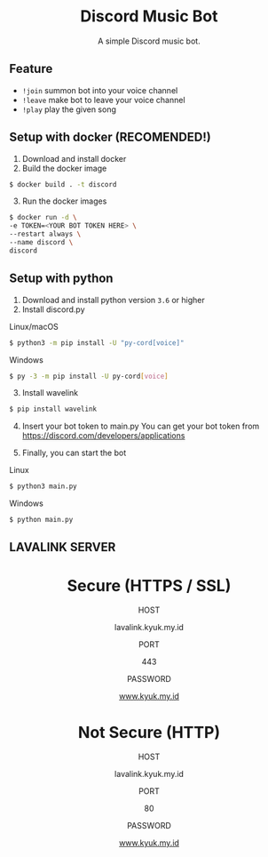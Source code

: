 <h1 align="center">Discord Music Bot</h1>
<p align="center">A simple Discord music bot.</p>

## Feature
- `!join` summon bot into your voice channel
- `!leave` make bot to leave your voice channel
- `!play` play the given song

## Setup with docker (RECOMENDED!)
1. Download and install docker
2. Build the docker image
```sh
$ docker build . -t discord
```
3. Run the docker images
```sh
$ docker run -d \
-e TOKEN=<YOUR BOT TOKEN HERE> \
--restart always \
--name discord \
discord
```

## Setup with python
1. Download and install python version `3.6` or higher
2. Install discord.py


Linux/macOS
```sh
$ python3 -m pip install -U "py-cord[voice]"
```
Windows
```sh
$ py -3 -m pip install -U py-cord[voice]
```

3. Install wavelink

```sh
$ pip install wavelink
```
4. Insert your bot token to main.py
You can get your bot token from https://discord.com/developers/applications

5. Finally, you can start the bot

Linux
```sh
$ python3 main.py
```
Windows
```sh
$ python main.py
```
## LAVALINK SERVER
<div align="center">
 <h1>Secure (HTTPS / SSL)</h1>

HOST
      
lavalink.kyuk.my.id

PORT
      
443

PASSWORD
    
www.kyuk.my.id


 <h1>Not Secure (HTTP)</h1>

HOST

lavalink.kyuk.my.id

PORT

80

PASSWORD

www.kyuk.my.id
</div>
